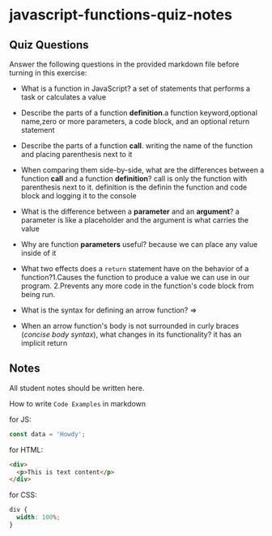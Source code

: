 # javascript-functions-quiz-notes

## Quiz Questions

Answer the following questions in the provided markdown file before turning in this exercise:

- What is a function in JavaScript? a set of statements that performs a task or calculates a value

- Describe the parts of a function **definition**.a function keyword,optional name,zero or more parameters, a code block, and an optional return statement

- Describe the parts of a function **call**. writing the name of the function and placing parenthesis next to it

- When comparing them side-by-side, what are the differences between a function **call** and a function **definition**? call is only the function with parenthesis next to it. definition is the definin the function and code block and logging it to the console

- What is the difference between a **parameter** and an **argument**? a parameter is like a placeholder and the argument is what carries the value

- Why are function **parameters** useful? because we can place any value inside of it

- What two effects does a `return` statement have on the behavior of a function?1.Causes the function to produce a value we can use in our program.
  2.Prevents any more code in the function's code block from being run.

- What is the syntax for defining an arrow function? =>

- When an arrow function's body is not surrounded in curly braces (_concise body syntax_), what changes in its functionality? it has an implicit return

## Notes

All student notes should be written here.

How to write `Code Examples` in markdown

for JS:

```javascript
const data = 'Howdy';
```

for HTML:

```html
<div>
  <p>This is text content</p>
</div>
```

for CSS:

```css
div {
  width: 100%;
}
```
